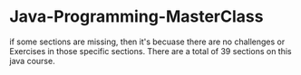 # Java-Programming-MasterClass
if some sections are missing, then it's becuase there are no challenges or Exercises in those specific sections. 
There are a total of 39 sections on this java course.
